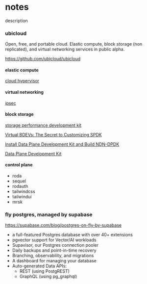 # notes

description

### ubicloud

Open, free, and portable cloud. Elastic compute, block storage (non replicated),
and virtual networking services in public alpha.

https://github.com/ubicloud/ubicloud

#### elastic compute

[cloud hypervisor](https://github.com/cloud-hypervisor/cloud-hypervisor)

#### virtual networking

[ipsec](https://en.wikipedia.org/wiki/IPsec)

#### block storage

[storage performance development kit](https://spdk.io/)

[Virtual BDEVs: The Secret to Customizing SPDK](https://www.youtube.com/watch?v=s7UE0k2QUtg)

[Install Data Plane Development Kit and Build NDN-DPDK](https://dev.to/yoursunny/install-data-plane-development-kit-dpdk-and-build-ndn-dpdk-35o5)

[Data Plane Development Kit](https://www.dpdk.org/)

#### control plane

- roda
- sequel
- rodauth
- tailwindcss
- tailwindui
- mrsk

### fly postgres, managed by supabase

https://supabase.com/blog/postgres-on-fly-by-supabase

- a full-featured Postgres database with over 40+ extensions
- pgvector support for Vector/AI workloads
- Supavisor, our Postgres connection pooler
- Daily backups and point-in-time recovery
- Branching, observability, and migrations
- A dashboard for managing your database
- Auto-generated Data APIs:
  - REST (using PostgREST)
  - GraphQL (using pg_graphql)
